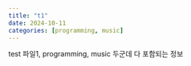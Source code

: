 ```yaml
---
title: "t1"
date: 2024-10-11
categories: [programming, music]
---
```


test 파일1, programming, music 두군데 다 포함되는 정보